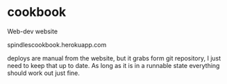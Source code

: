 # cookbook
Web-dev website

spindlescookbook.herokuapp.com

deploys are manual from the website, but it grabs form git repository,
I just need to keep that up to date.  As long as it is in a runnable state
everything should work out just fine.
